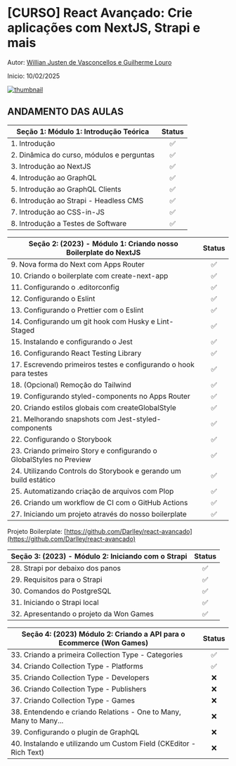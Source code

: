 # [CURSO] React Avançado: Crie aplicações com NextJS, Strapi e mais

Autor: [Willian Justen de Vasconcellos e Guilherme Louro](https://www.udemy.com/course/react-avancado/#instructor-1)

Inicio: 10/02/2025

[![thumbnail](https://reactavancado.com.br/img/cover.png)](https://www.udemy.com/course/react-avancado/)

## ANDAMENTO DAS AULAS

| Seção 1: Módulo 1: Introdução Teórica                  | Status |
|---------------------------------------------------------|:------:|
| 1. Introdução                                          |   ✅   |
| 2. Dinâmica do curso, módulos e perguntas              |   ✅   |
| 3. Introdução ao NextJS                                |   ✅   |
| 4. Introdução ao GraphQL                               |   ✅   |
| 5. Introdução ao GraphQL Clients                       |   ✅   |
| 6. Introdução ao Strapi - Headless CMS                 |   ✅   |
| 7. Introdução ao CSS-in-JS                             |   ✅   |
| 8. Introdução a Testes de Software                     |   ✅   |

| Seção 2: (2023) - Módulo 1: Criando nosso Boilerplate do NextJS | Status |
|---------------------------------------------------------------|:------:|
| 9. Nova forma do Next com Apps Router                        |   ✅   |
| 10. Criando o boilerplate com create-next-app                |   ✅   |
| 11. Configurando o .editorconfig                             |   ✅   |
| 12. Configurando o Eslint                                    |   ✅   |
| 13. Configurando o Prettier com o Eslint                     |   ✅   |
| 14. Configurando um git hook com Husky e Lint-Staged         |   ✅   |
| 15. Instalando e configurando o Jest                         |   ✅   |
| 16. Configurando React Testing Library                       |   ✅   |
| 17. Escrevendo primeiros testes e configurando o hook para testes |   ✅   |
| 18. (Opcional) Remoção do Tailwind                           |   ✅   |
| 19. Configurando styled-components no Apps Router            |   ✅   |
| 20. Criando estilos globais com createGlobalStyle            |   ✅   |
| 21. Melhorando snapshots com Jest-styled-components          |   ✅   |
| 22. Configurando o Storybook                                 |   ✅   |
| 23. Criando primeiro Story e configurando o GlobalStyles no Preview |   ✅   |
| 24. Utilizando Controls do Storybook e gerando um build estático |   ✅   |
| 25. Automatizando criação de arquivos com Plop               |   ✅   |
| 26. Criando um workflow de CI com o GitHub Actions           |   ✅   |
| 27. Iniciando um projeto através do nosso boilerplate        |   ✅   |

Projeto Boilerplate: [https://github.com/Darlley/react-avancado](https://github.com/Darlley/react-avancado)

| Seção 3: (2023) - Módulo 2: Iniciando com o Strapi   | Status |
|------------------------------------------------------|:------:|
| 28. Strapi por debaixo dos panos                    |   ✅   |
| 29. Requisitos para o Strapi                        |   ✅   |
| 30. Comandos do PostgreSQL                          |   ✅   |
| 31. Iniciando o Strapi local                        |   ✅   |
| 32. Apresentando o projeto da Won Games            |   ✅   |


| Seção 4: (2023) Módulo 2: Criando a API para o Ecommerce (Won Games) | Status |
|-------------------------------------------------------------------|:------:|
| 33. Criando a primeira Collection Type - Categories               |   ✅   |
| 34. Criando Collection Type - Platforms                           |   ✅   |
| 35. Criando Collection Type - Developers                          |   ❌   |
| 36. Criando Collection Type - Publishers                          |   ❌   |
| 37. Criando Collection Type - Games                               |   ❌   |
| 38. Entendendo e criando Relations - One to Many, Many to Many... |   ❌   |
| 39. Configurando o plugin de GraphQL                              |   ❌   |
| 40. Instalando e utilizando um Custom Field (CKEditor - Rich Text)|   ❌   |
